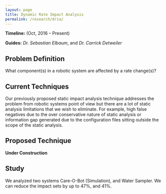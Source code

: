 ```yaml
---
layout: page
title: Dynamic Rate Impact Analysis
permalink: /research/dria/
---
```


**Timeline:** (Oct, 2016 – Present)

**Guides:** *Dr. Sebastian Elbaum*, and *Dr. Carrick Detweiler*


## Problem Definition

What component(s) in a robotic system are affected by a rate change(s)? 

## Current Techniques 

Our previously proposed static impact analysis technique addresses the problem from robotic systems point of view but there are a lot of static analysis limitations that we wish to eliminate. For example, high false negatives due to the over conservative nature of static analysis or information gap generated due to the configuration files sitting outside the scope of the static analysis.

## Proposed Technique

**Under Construction**

## Study

We analyzed two systems Care-O-Bot (Simulation), and Water Sampler. We can reduce the impact sets by up to 47%, and 41%. 

